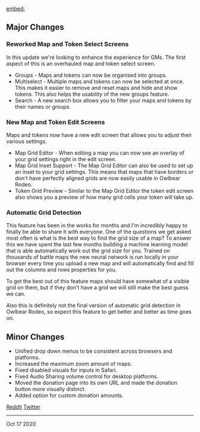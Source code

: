 [embed:]()

## Major Changes

### Reworked Map and Token Select Screens

In this update we're looking to enhance the experience for GMs. The first aspect of this is an overhauled map and token select screen.

- Groups - Maps and tokens can now be organised into groups.
- Multiselect - Multiple maps and tokens can now be selected at once. This makes it easier to remove and reset maps and hide and show tokens. This also helps the usability of the new groups feature.
- Search - A new search box allows you to filter your maps and tokens by their names or groups.

### New Map and Token Edit Screens

Maps and tokens now have a new edit screen that allows you to adjust their various settings.

- Map Grid Editor - When editing a map you can now see an overlay of your grid settings right in the edit screen.
- Map Grid Inset Support - The Map Grid Editor can also be used to set up an inset to your grid settings. This means that maps that have borders or don't have perfectly aligned grids are now easily usable in Owlbear Rodeo.
- Token Grid Preview - Similar to the Map Grid Editor the token edit screen also shows you a preview of how many grid cells your token will take up.

### Automatic Grid Detection

This feature has been in the works for months and I'm incredibly happy to finally be able to share it with everyone. One of the questions we get asked most often is what is the best way to find the grid size of a map? To answer this we have spent the last few months building a machine learning model that is able automatically work out the grid size for you. Trained on thousands of battle maps the new neural network is run locally in your browser every time you upload a new map and will automatically find and fill out the columns and rows properties for you.

To get the best out of this feature maps should have somewhat of a visible grid on them, but if they don't have a grid we will still make the best guess we can.

Also this is definitely not the final version of automatic grid detection in Owlbear Rodeo, so expect this feature to get better and better as time goes on.

## Minor Changes

- Unified drop down menus to be consistent across browsers and platforms.
- Increased the maximum zoom amount of maps.
- Fixed disabled visuals for inputs in Safari.
- Fixed Audio Sharing volume control for desktop platforms.
- Moved the donation page into its own URL and made the donation button more visually distinct.
- Added option for custom donation amounts.

[Reddit]()
[Twitter]()

---

Oct 17 2020
